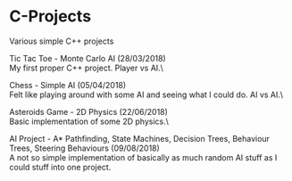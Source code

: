 # C-Projects
Various simple C++ projects

Tic Tac Toe - Monte Carlo AI (28/03/2018)\
My first proper C++ project. Player vs AI.\

Chess - Simple AI (05/04/2018)\
Felt like playing around with some AI and seeing what I could do. AI vs AI.\

Asteroids Game - 2D Physics (22/06/2018)\
Basic implementation of some 2D physics.\

AI Project - A* Pathfinding, State Machines, Decision Trees, Behaviour Trees, Steering Behaviours (09/08/2018)\
A not so simple implementation of basically as much random AI stuff as I could stuff into one project.
